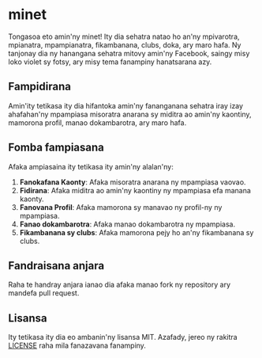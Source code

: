 # minet

Tongasoa eto amin'ny minet! Ity dia sehatra natao ho an'ny mpivarotra, mpianatra, mpampianatra, fikambanana, clubs, doka, ary maro hafa. Ny tanjonay dia ny hanangana sehatra mitovy amin'ny Facebook, saingy misy loko violet sy fotsy, ary misy tema fanampiny hanatsarana azy.

## Fampidirana

Amin'ity tetikasa ity dia hifantoka amin'ny fananganana sehatra iray izay ahafahan'ny mpampiasa misoratra anarana sy miditra ao amin'ny kaontiny, mamorona profil, manao dokambarotra, ary maro hafa.

## Fomba fampiasana

Afaka ampiasaina ity tetikasa ity amin'ny alalan'ny:

1. **Fanokafana Kaonty**: Afaka misoratra anarana ny mpampiasa vaovao.
2. **Fidirana**: Afaka miditra ao amin'ny kaontiny ny mpampiasa efa manana kaonty.
3. **Fanovana Profil**: Afaka mamorona sy manavao ny profil-ny ny mpampiasa.
4. **Fanao dokambarotra**: Afaka manao dokambarotra ny mpampiasa.
5. **Fikambanana sy clubs**: Afaka mamorona pejy ho an'ny fikambanana sy clubs.

## Fandraisana anjara

Raha te handray anjara ianao dia afaka manao fork ny repository ary mandefa pull request.

## Lisansa

Ity tetikasa ity dia eo ambanin'ny lisansa MIT. Azafady, jereo ny rakitra [LICENSE](LICENSE) raha mila fanazavana fanampiny.

